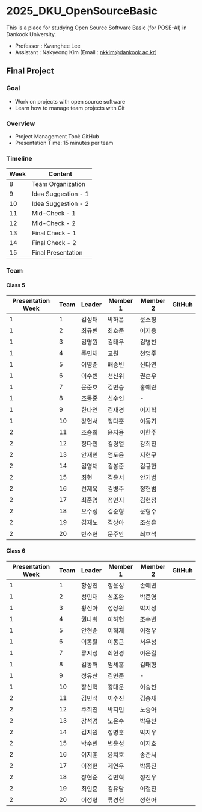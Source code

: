 # 2025_DKU_OpenSourceBasic

This is a place for studying Open Source Software Basic (for POSE-AI) in Dankook University.

- Professor : Kwanghee Lee
- Assistant : Nakyeong Kim (Email : nkkim@dankook.ac.kr)

## Final Project

### Goal
- Work on projects with open source software
- Learn how to manage team projects with Git

### Overview
- Project Management Tool: GitHub
- Presentation Time: 15 minutes per team

### Timeline
| Week | Content                       |
|------|-------------------------------|
| 8    | Team Organization   |
| 9    | Idea Suggestion - 1    |
| 10   | Idea Suggestion - 2    |
| 11   | Mid-Check - 1 |
| 12   | Mid-Check - 2 |
| 13   | Final Check - 1 |
| 14   | Final Check - 2 |
| 15   | Final Presentation |

### Team
#### Class 5
| Presentation Week | Team | Leader | Member 1 | Member 2 | GitHub | 
|-----------|----|--------|----------|----------|----------|
| 1       | 1  | 김성태 | 박하은   | 문소정   | |
| 1       | 2  | 최규빈 | 최호준   | 이지용   | |
| 1       | 3  | 김명원 | 김태우   | 김병찬   | |
| 1       | 4  | 주민채 | 고원     | 천명주   | |
| 1       | 5  | 이영준 | 배승빈   | 신다연   | |
| 1       | 6  | 이수빈 | 천신위   | 권순우   | |
| 1       | 7  | 문준호 | 김민승   | 홍예란   | |
| 1       | 8  | 조동준 | 신수인   | -       | |
| 1       | 9  | 한나연 | 김재경   | 이지학   | |
| 1       | 10 | 강현서 | 정다훈   | 이동기   | |
| 2       | 11 | 조승희 | 윤지용   | 이한주   | |
| 2       | 12 | 정다민 | 김경열   | 강희진   | |
| 2       | 13 | 안재민 | 엄도윤   | 지현구   | |
| 2       | 14 | 김영채 | 김봉준   | 김규한   | |
| 2       | 15 | 최현   | 김윤서   | 안기범   | |
| 2       | 16 | 선제욱 | 김병주   | 정현범   | |
| 2       | 17 | 최준영 | 정민지   | 김현정   | |
| 2       | 18 | 오주성 | 김준형   | 문형주   | |
| 2       | 19 | 김재노 | 김상아   | 조성은   | |
| 2       | 20 | 반소현 | 문주안   | 최호석   ||

#### Class 6
| Presentation Week | Team | Leader   | Member 1 | Member 2 | GitHub |
|-------------------|------|----------|----------|----------|--------|
| 1                 | 1    | 황성진   | 정윤성   | 손예빈   |        |
| 1                 | 2    | 성민재   | 심조완   | 박준영   |        |
| 1                 | 3    | 황신아   | 정상원   | 박지성   |        |
| 1                 | 4    | 권나희   | 이하현   | 조수빈   |        |
| 1                 | 5    | 안현준   | 이혁제   | 이정우   |        |
| 1                 | 6    | 이동렬   | 이동근   | 서우성   |        |
| 1                 | 7    | 류지성   | 최현경   | 이운길   |        |
| 1                 | 8    | 김동혁   | 엄세훈   | 김태형   |        |
| 1                 | 9    | 정유찬   | 김민준   | -       |        |
| 1                 | 10   | 장신혁   | 강대운   | 이승찬   |        |
| 2                 | 11   | 김민석   | 이수진   | 김승재   |        |
| 2                 | 12   | 주희진   | 박지민   | 노승아   |        |
| 2                 | 13   | 강석경   | 노은수   | 박유찬   |        |
| 2                 | 14   | 김지원   | 정병훈   | 박지우   |        |
| 2                 | 15   | 박수빈   | 변윤성   | 이지호   |        |
| 2                 | 16   | 이지훈   | 윤치호   | 송준서   |        |
| 2                 | 17   | 이정현   | 제연우   | 박동진   |        |
| 2                 | 18   | 장현준   | 김민혁   | 정진우   |        |
| 2                 | 19   | 최인준   | 김유담   | 이철진   |        |
| 2                 | 20   | 이정형   | 류경현   | 정현아   |        |
